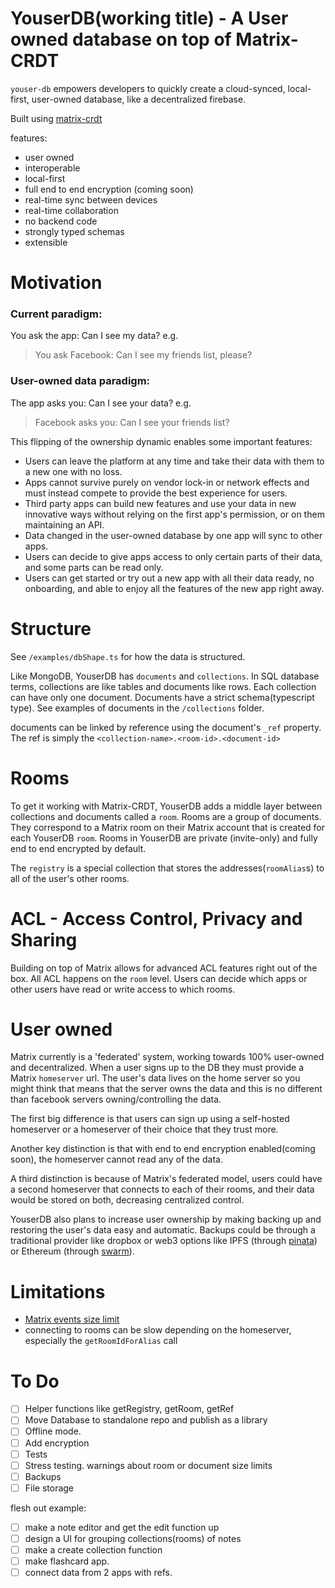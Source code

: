 # YouserDB(working title) - A User owned database on top of Matrix-CRDT

`youser-db` empowers developers to quickly create a cloud-synced, local-first, user-owned database, like a decentralized firebase.

Built using [matrix-crdt](https://github.com/YousefED/Matrix-CRDT)

features:

- user owned
- interoperable
- local-first
- full end to end encryption (coming soon)
- real-time sync between devices
- real-time collaboration
- no backend code
- strongly typed schemas
- extensible

# Motivation

### Current paradigm:

You ask the app: Can I see my data?
e.g.

> You ask Facebook:
> Can I see my friends list, please?

### User-owned data paradigm:

The app asks you: Can I see your data?
e.g.

> Facebook asks you:
> Can I see your friends list?

This flipping of the ownership dynamic enables some important features:

- Users can leave the platform at any time and take their data with them to a new one with no loss.
- Apps cannot survive purely on vendor lock-in or network effects and must instead compete to provide the best experience for users.
- Third party apps can build new features and use your data in new innovative ways without relying on the first app's permission, or on them maintaining an API.
- Data changed in the user-owned database by one app will sync to other apps.
- Users can decide to give apps access to only certain parts of their data, and some parts can be read only.
- Users can get started or try out a new app with all their data ready, no onboarding, and able to enjoy all the features of the new app right away.

# Structure

See `/examples/dbShape.ts` for how the data is structured.

Like MongoDB, YouserDB has `documents` and `collections`. In SQL database terms, collections are like tables and documents like rows. Each collection can have only one document. Documents have a strict schema(typescript type). See examples of documents in the `/collections` folder.

documents can be linked by reference using the document's `_ref` property. The ref is simply the `<collection-name>.<room-id>.<document-id>`

# Rooms

To get it working with Matrix-CRDT, YouserDB adds a middle layer between collections and documents called a `room`. Rooms are a group of documents. They correspond to a Matrix room on their Matrix account that is created for each YouserDB `room`. Rooms in YouserDB are private (invite-only) and fully end to end encrypted by default.

The `registry` is a special collection that stores the addresses(`roomAlias`s) to all of the user's other rooms.

# ACL - Access Control, Privacy and Sharing

Building on top of Matrix allows for advanced ACL features right out of the box. All ACL happens on the `room` level. Users can decide which apps or other users have read or write access to which rooms.

# User owned

Matrix currently is a 'federated' system, working towards 100% user-owned and decentralized. When a user signs up to the DB they must provide a Matrix `homeserver` url. The user's data lives on the home server so you might think that means that the server owns the data and this is no different than facebook servers owning/controlling the data.

The first big difference is that users can sign up using a self-hosted homeserver or a homeserver of their choice that they trust more.

Another key distinction is that with end to end encryption enabled(coming soon), the homeserver cannot read any of the data.

A third distinction is because of Matrix's federated model, users could have a second homeserver that connects to each of their rooms, and their data would be stored on both, decreasing centralized control.

YouserDB also plans to increase user ownership by making backing up and restoring the user's data easy and automatic. Backups could be through a traditional provider like dropbox or web3 options like IPFS (through [pinata](https://pinata.cloud)) or Ethereum (through [swarm](https://ethersphere.github.io/swarm-home)).

# Limitations

- [Matrix events size limit](https://github.com/YousefED/Matrix-CRDT/issues/11)
- connecting to rooms can be slow depending on the homeserver, especially the `getRoomIdForAlias` call

# To Do

- [ ] Helper functions like getRegistry, getRoom, getRef
- [ ] Move Database to standalone repo and publish as a library
- [ ] Offline mode.
- [ ] Add encryption
- [ ] Tests
- [ ] Stress testing. warnings about room or document size limits
- [ ] Backups
- [ ] File storage

flesh out example:

- [ ] make a note editor and get the edit function up
- [ ] design a UI for grouping collections(rooms) of notes
- [ ] make a create collection function
- [ ] make flashcard app.
- [ ] connect data from 2 apps with refs.
